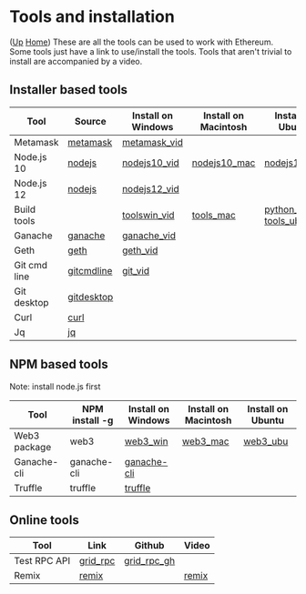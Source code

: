 # Tools and installation

([Up](..) [Home](..\..))
These are all the tools can be used to work with Ethereum. Some tools just have a link to use/install the tools.
Tools that aren't trivial to install are accompanied by a video.

## Installer based tools

| Tool            | Source                  | Install on Windows     | Install on Macintosh   |  Install on Ubuntu  
| --------------- | ---------               | ----------------       | ---------              | ---------
| Metamask        | [metamask]              | [metamask_vid]         |                        |
| Node.js 10      | [nodejs]                | [nodejs10_vid]         | [nodejs10_mac]         | [nodejs10_ubu]
| Node.js 12      | [nodejs]                | [nodejs12_vid]         |                        |
| Build tools     |                         | [toolswin_vid]         | [tools_mac]            | [python_ubu]<br>[tools_ubu]
| Ganache         | [ganache]               | [ganache_vid]
| Geth            | [geth]                  | [geth_vid]   
| Git cmd line    | [gitcmdline]            | [git_vid]    
| Git desktop     | [gitdesktop]
| Curl            | [curl]
| Jq              | [jq]


[metamask]:      https://metamask.io
[nodejs]:        https://nodejs.org/en/
[ganache]:       https://www.trufflesuite.com/ganache
[geth]:          https://geth.ethereum.org/downloads
[gitcmdline]:    https://git-scm.com/download/win
[gitdesktop]:    https://desktop.github.com

[metamask_vid]:  Install_MetaMask_Windows.html
[nodejs10_vid]:  Install_node.js_10_Windows.html
[nodejs12_vid]:  Install_node.js_12_Windows.html
[toolswin_vid]:  Install_tools_Windows.html
[ganache_vid]:   Install_ganache_Windows_Use_HTTPS.html
[geth_vid]:      Install_geth_Windows_use_https.html
[git_vid]:       Install_git_Windows.html

[nodejs10_mac]:  Install_node.js_Macintosh.html
[tools_mac]:     Install_tools_Macintosh.html
[nodejs10_ubu]:  Install_node.js_10_Ubuntu.html

[python_ubu]:    Install_python_Ubuntu.html
[tools_ubu]:     Install_tools_Ubuntu.html

[curl]:          https://curl.haxx.se/download.html
[jq]:            https://stedolan.github.io/jq/download



## NPM based tools

Note: install node.js first

| Tool         | NPM install -g | Install on Windows  | Install on Macintosh  |  Install on Ubuntu  
| ------------ | ---------      | ------------------- | ---------             | ---------
| Web3 package | web3           | [web3_win]          | [web3_mac]            | [web3_ubu]
| Ganache-cli  | ganache-cli    | [ganache-cli]
| Truffle      | truffle        | [truffle]

[web3_win]:     Install_Web3_Windows.html
[web3_mac]:     Install_Web3_Macintosh.html
[web3_ubu]:     Install_Web3_Ubuntu.html
[ganache-cli]:  Install_ganache_cli_Windows_Use_HTTPS.html
[truffle]:      Install_Truffle.html

## Online tools

| Tool          | Link       | Github        | Video
| ------------  | -----      | ---------     | -----------
| Test RPC API  | [grid_rpc] | [grid_rpc_gh] |
| Remix         | [remix]    |               | [remix]

[grid_rpc]:         https://web3examples.com/grid-rpc-app/build
[grid_rpc_gh]:      https://github.com/web3examples/grid-rpc-app
[remix]:            https://remix.ethereum.org
[remix_prep]:       Prepare_Remix.html




